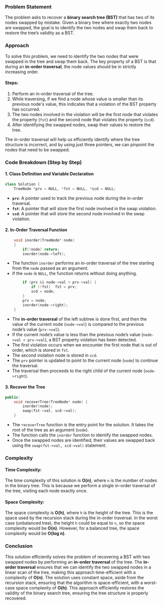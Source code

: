 ### Problem Statement

The problem asks to recover a **binary search tree (BST)** that has two of its nodes swapped by mistake. Given a binary tree where exactly two nodes are swapped, the goal is to identify the two nodes and swap them back to restore the tree’s validity as a BST.

### Approach

To solve this problem, we need to identify the two nodes that were swapped in the tree and swap them back. The key property of a BST is that during an **in-order traversal**, the node values should be in strictly increasing order.

#### Steps:
1. Perform an in-order traversal of the tree.
2. While traversing, if we find a node whose value is smaller than its previous node's value, this indicates that a violation of the BST property has occurred.
3. The two nodes involved in the violation will be the first node that violates the property (`fst`) and the second node that violates the property (`scd`).
4. After identifying the swapped nodes, swap their values to restore the tree.

The in-order traversal will help us efficiently identify where the tree structure is incorrect, and by using just three pointers, we can pinpoint the nodes that need to be swapped.

### Code Breakdown (Step by Step)

#### 1. Class Definition and Variable Declaration

```cpp
class Solution {
    TreeNode *prv = NULL, *fst = NULL, *scd = NULL;
```

- **`prv`**: A pointer used to track the previous node during the in-order traversal.
- **`fst`**: A pointer that will store the first node involved in the swap violation.
- **`scd`**: A pointer that will store the second node involved in the swap violation.

#### 2. In-Order Traversal Function

```cpp
    void inorder(TreeNode* node)
    {
        if(!node) return;
        inorder(node->left);
```

- The function `inorder` performs an in-order traversal of the tree starting from the `node` passed as an argument.
- If the `node` is `NULL`, the function returns without doing anything.

```cpp
        if (prv && node->val < prv->val) {
            if (!fst)  fst = prv;
            scd = node;
        }
        prv = node;
        inorder(node->right);
    }
```

- The **in-order traversal** of the left subtree is done first, and then the value of the current node (`node->val`) is compared to the previous node’s value (`prv->val`).
- If the current node’s value is less than the previous node’s value (`node->val < prv->val`), a BST property violation has been detected.
- The first violation occurs when we encounter the first node that is out of order, which is stored in `fst`.
- The second violation node is stored in `scd`.
- The `prv` pointer is updated to point to the current node (`node`) to continue the traversal.
- The traversal then proceeds to the right child of the current node (`node->right`).

#### 3. Recover the Tree

```cpp
public:
    void recoverTree(TreeNode* node) {
        inorder(node);
        swap(fst->val, scd->val);
    }
```

- The `recoverTree` function is the entry point for the solution. It takes the root of the tree as an argument (`node`).
- The function calls the `inorder` function to identify the swapped nodes.
- Once the swapped nodes are identified, their values are swapped back using the `swap(fst->val, scd->val)` statement.

### Complexity

#### Time Complexity:

The time complexity of this solution is **O(n)**, where `n` is the number of nodes in the binary tree. This is because we perform a single in-order traversal of the tree, visiting each node exactly once.

#### Space Complexity:

The space complexity is **O(h)**, where `h` is the height of the tree. This is the space used by the recursion stack during the in-order traversal. In the worst case (unbalanced tree), the height `h` could be equal to `n`, so the space complexity would be **O(n)**. However, for a balanced tree, the space complexity would be **O(log n)**.

### Conclusion

This solution efficiently solves the problem of recovering a BST with two swapped nodes by performing an **in-order traversal** of the tree. The **in-order traversal** ensures that we can identify the two swapped nodes in a linear scan of the tree, making this approach time-efficient with a complexity of **O(n)**. The solution uses constant space, aside from the recursion stack, ensuring that the algorithm is space-efficient, with a worst-case space complexity of **O(h)**. This approach efficiently restores the validity of the binary search tree, ensuring the tree structure is properly recovered.